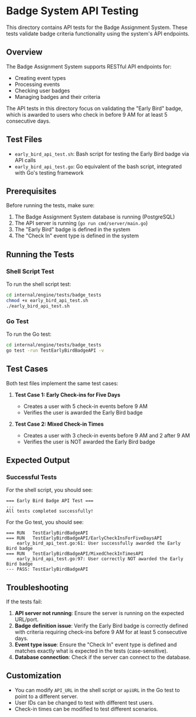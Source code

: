 # Badge System API Testing

This directory contains API tests for the Badge Assignment System. These tests validate badge criteria functionality using the system's API endpoints.

## Overview

The Badge Assignment System supports RESTful API endpoints for:
- Creating event types
- Processing events
- Checking user badges
- Managing badges and their criteria

The API tests in this directory focus on validating the "Early Bird" badge, which is awarded to users who check in before 9 AM for at least 5 consecutive days.

## Test Files

- `early_bird_api_test.sh`: Bash script for testing the Early Bird badge via API calls
- `early_bird_api_test.go`: Go equivalent of the bash script, integrated with Go's testing framework

## Prerequisites

Before running the tests, make sure:

1. The Badge Assignment System database is running (PostgreSQL)
2. The API server is running (`go run cmd/server/main.go`)
3. The "Early Bird" badge is defined in the system
4. The "Check In" event type is defined in the system

## Running the Tests

### Shell Script Test

To run the shell script test:

```bash
cd internal/engine/tests/badge_tests
chmod +x early_bird_api_test.sh
./early_bird_api_test.sh
```

### Go Test

To run the Go test:

```bash
cd internal/engine/tests/badge_tests
go test -run TestEarlyBirdBadgeAPI -v
```

## Test Cases

Both test files implement the same test cases:

1. **Test Case 1: Early Check-ins for Five Days**
   - Creates a user with 5 check-in events before 9 AM
   - Verifies the user is awarded the Early Bird badge

2. **Test Case 2: Mixed Check-in Times**
   - Creates a user with 3 check-in events before 9 AM and 2 after 9 AM
   - Verifies the user is NOT awarded the Early Bird badge

## Expected Output

### Successful Tests

For the shell script, you should see:
```
=== Early Bird Badge API Test ===
...
All tests completed successfully!
```

For the Go test, you should see:
```
=== RUN   TestEarlyBirdBadgeAPI
=== RUN   TestEarlyBirdBadgeAPI/EarlyCheckInsForFiveDaysAPI
    early_bird_api_test.go:61: User successfully awarded the Early Bird badge
=== RUN   TestEarlyBirdBadgeAPI/MixedCheckInTimesAPI
    early_bird_api_test.go:97: User correctly NOT awarded the Early Bird badge
--- PASS: TestEarlyBirdBadgeAPI
```

## Troubleshooting

If the tests fail:

1. **API server not running**: Ensure the server is running on the expected URL/port.
2. **Badge definition issue**: Verify the Early Bird badge is correctly defined with criteria requiring check-ins before 9 AM for at least 5 consecutive days.
3. **Event type issue**: Ensure the "Check In" event type is defined and matches exactly what is expected in the tests (case-sensitive).
4. **Database connection**: Check if the server can connect to the database.

## Customization

- You can modify `API_URL` in the shell script or `apiURL` in the Go test to point to a different server.
- User IDs can be changed to test with different test users.
- Check-in times can be modified to test different scenarios. 
